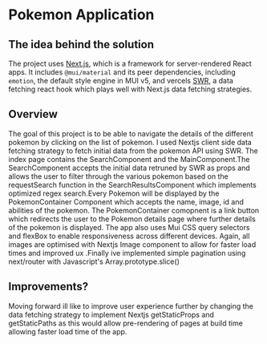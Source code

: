 # Pokemon Application

## The idea behind the solution

The project uses [Next.js](https://github.com/vercel/next.js), which is a framework for server-rendered React apps.
It includes `@mui/material` and its peer dependencies, including `emotion`, the default style engine in MUI v5, and vercels [SWR](https://swr.vercel.app), a data fetching react hook which plays well with Next.js data fetching strategies.

## Overview

The goal of this project is to be able to navigate the details of the different pokemon by clicking on the list
of pokemon. I used Nextjs client side data fetching strategy to fetch initial data from the pokemon API using SWR. The index page contains the SearchComponent and the MainComponent.The SearchComponent accepts the initial data retruned by SWR as props and allows the user to filter through the various pokemon based on the requestSearch function in the SearchResultsComponent which implements optimized regex search.Every Pokemon will be displayed by the PokemonContainer Component which accepts the name, image, id and abilities of the pokemon. The PokemonContainer comopnent is a link button which redirects the user to the Pokemon details page where further details of the pokemon is displayed. The app also uses Mui CSS query selectors and flexBox to enable responsiveness across different devices. Again, all images are optimised with Nextjs Image component to allow for faster load times and improved ux .Finally ive implemented simple pagination using next/router with Javascript's Array.prototype.slice()

## Improvements?

Moving forward ill like to improve user experience further by changing the data fetching strategy to implement Nextjs getStaticProps and getStaticPaths as this would allow pre-rendering of pages at build time allowing faster load time of the app.
